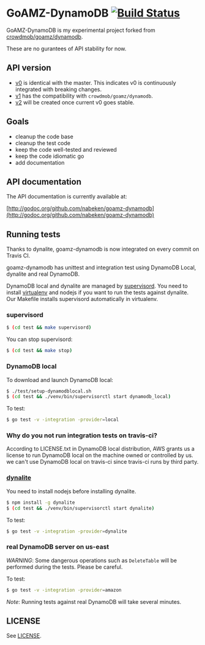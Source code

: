 # GoAMZ-DynamoDB [![Build Status](https://travis-ci.org/nabeken/goamz-dynamodb.png?branch=master)](https://travis-ci.org/nabeken/goamz-dynamodb)

GoAMZ-DynamoDB is my experimental project forked from [crowdmob/goamz/dynamodb](https://github.com/crowdmob/goamz/tree/master/dynamodb).

These are no gurantees of API stability for now.

## API version

- [v0](http://gopkg.in/nabeken/goamz-dynamodb.v0) is identical with the master. This indicates v0 is continuously integrated with breaking changes.
- [v1](http://gopkg.in/nabeken/goamz-dynamodb.v1) has the compatibility with `crowdmob/goamz/dynamodb`.
- [v2](http://gopkg.in/nabeken/goamz-dynamodb.v2) will be created once current v0 goes stable.

## Goals

- cleanup the code base
- cleanup the test code
- keep the code well-tested and reviewed
- keep the code idiomatic go
- add documentation

## API documentation

The API documentation is currently available at:

[http://godoc.org/github.com/nabeken/goamz-dynamodb](http://godoc.org/github.com/nabeken/goamz-dynamodb)

## Running tests

Thanks to dynalite, goamz-dynamodb is now integrated on every commit on Travis CI.

goamz-dynamodb has unittest and integration test using DynamoDB Local, dynalite and real DynamoDB.

DynamoDB local and dynalite are managed by [supervisord](http://supervisord.org/).
You need to install [virtualenv](http://virtualenv.readthedocs.org/en/latest/) and nodejs if you want to run the tests against dynalite.
Our Makefile installs supervisord automatically in virtualenv.

### supervisord

```sh
$ (cd test && make supervisord)
```

You can stop supervisord:

```sh
$ (cd test && make stop)
```
### DynamoDB local

To download and launch DynamoDB local:

```sh
$ ./test/setup-dynamodblocal.sh
$ (cd test && ./venv/bin/supervisorctl start dynamodb_local)
```

To test:

```sh
$ go test -v -integration -provider=local
```

### Why do you not run integration tests on travis-ci?

According to LICENSE.txt in DynamoDB local distribution, AWS grants us a license to run DynamoDB local on the machine owned or controlled by us.
we can't use DynamoDB local on travis-ci since travis-ci runs by third party.

### [dynalite](https://github.com/mhart/dynalite)

You need to install nodejs before installing dynalite.

```sh
$ npm install -g dynalite
$ (cd test && ./venv/bin/supervisorctl start dynalite)
```

To test:

```sh
$ go test -v -integration -provider=dynalite
```

### real DynamoDB server on us-east

_WARNING_: Some dangerous operations such as `DeleteTable` will be performed during the tests. Please be careful.

To test:

```sh
$ go test -v -integration -provider=amazon
```

_Note_: Running tests against real DynamoDB will take several minutes.

## LICENSE

See [LICENSE](LICENSE).
